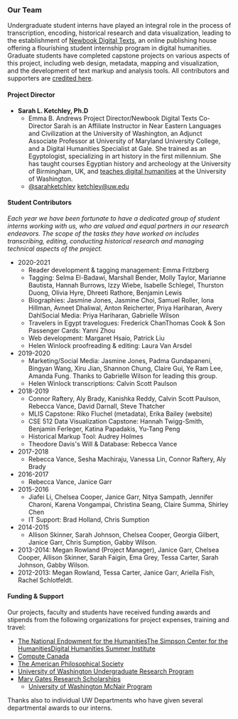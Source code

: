 ### Our Team

Undergraduate student interns have played an integral role in the process of transcription, encoding, historical research and data visualization, leading to the establishment of [Newbook Digital Texts](http://www.newbookdigitaltexts.org/), an online publishing house offering a flourishing student internship program in digital humanities. Graduate students have completed capstone projects on various aspects of this project, including web design, metadata, mapping and visualization, and the development of text markup and analysis tools. All contributors and supporters are [credited here](http://www.emmabandrews.org/project/about).



#### Project Director

- __Sarah L. Ketchley, Ph.D__ 
  - Emma B. Andrews Project Director/Newbook Digital Texts Co-Director Sarah is an Affiliate Instructor in Near Eastern Languages and Civilization at the University of Washington, an Adjunct Associate Professor at University of Maryland University College, and a Digital Humanities Specialist at Gale. She trained as an Egyptologist, specializing in art history in the first millennium. She has taught courses Egyptian history and archeology at the University of Birmingham, UK, and [teaches digital humanities](http://www.newbookdigitaltexts.org/education/) at the University of Washington.
  - [@sarahketchley](https://twitter.com/SarahKetchley) ketchley@uw.edu 

#### Student Contributors

*Each year we have been fortunate to have a dedicated group of student interns working with us, who are valued and equal partners in our research endeavors. The scope of the tasks they have worked on includes transcribing, editing, conducting historical research and managing technical aspects of the project.*

- 2020-2021
  - Reader development & tagging management: Emma Fritzberg 
  - Tagging: Selma El-Badawi, Marshall Bender, Molly Taylor, Marianne Bautista, Hannah Burrows, Izzy Wiebe, Isabelle Schlegel, Thurston Duong, Olivia Hyre, Dhreeti Rathore, Benjamin Lewis
  - Biographies: Jasmine Jones, Jasmine Choi, Samuel Roller, Iona Hillman, Avneet Dhaliwal, Anton Reicherter, Priya Hariharan, Avery DahlSocial Media: Priya Hariharan, Gabrielle Wilson
  - Travelers in Egypt travelogues: Frederick ChanThomas Cook & Son Passenger Cards: Yanni Zhou
  - Web development: Margaret Hsaio, Patrick Liu
  - Helen Winlock proofreading & editing: Laura Van Arsdel
- 2019-2020
  - Marketing/Social Media: Jasmine Jones, Padma Gundapaneni, Bingyan Wang, Xiru Jian, Shannon Chung, Claire Gui, Ye Ram Lee, Amanda Fung. Thanks to Gabrielle Wilson for leading this group.
  - Helen Winlock transcriptions: Calvin Scott Paulson
- 2018-2019
  - Connor Raftery, Aly Brady, Kanishka Reddy, Calvin Scott Paulson, Rebecca Vance, David Darnall, Steve Thatcher
  - MLIS Capstone: Riko Fluchel (metadata), Erika Bailey (website)
  - CSE 512 Data Visualization Capstone: Hannah Twigg-Smith, Benjamin Ferleger, Katina Papadakis, Yu-Tang Peng
  - Historical Markup Tool: Audrey Holmes
  - Theodore Davis's Will & Database: Rebecca Vance
- 2017-2018
  - Rebecca Vance, Sesha Machiraju, Vanessa Lin, Connor Raftery, Aly Brady
- 2016-2017
  - Rebecca Vance, Janice Garr
- 2015-2016
  - Jiafei Li, Chelsea Cooper, Janice Garr, Nitya Sampath, Jennifer Charoni, Karena Vongampai, Christina Seang, Claire Summa, Shirley Chen 
  - IT Support: Brad Holland, Chris Sumption
- 2014-2015
  - Allison Skinner, Sarah Johnson, Chelsea Cooper, Georgia Gilbert, Janice Garr, Chris Sumption, Gabby Wilson.
- 2013-2014: Megan Rowland (Project Manager), Janice Garr, Chelsea Cooper, Allison Skinner, Sarah Faigin, Ema Grey, Tessa Carter, Sarah Johnson, Gabby Wilson.
- 2012-2013: Megan Rowland, Tessa Carter, Janice Garr, Ariella Fish, Rachel Schlotfeldt.

#### Funding & Support

Our projects, faculty and students have received funding awards and stipends from the following organizations for project expenses, training and travel:

- [The National Endowment for the Humanities](https://www.neh.gov/)[The Simpson Center for the Humanities](https://simpsoncenter.org/)[Digital Humanities Summer Institute](http://dhsi.org/)
- [Compute Canada](https://www.computecanada.ca/)
- [The American Philosophical Society](https://www.amphilsoc.org/)
- [University of Washington Undergraduate Research Program](http://www.washington.edu/undergradresearch/students/funding/)
- [Mary Gates Research Scholarships](http://expd.uw.edu/mge/apply/research/)
  - [University of Washington McNair Program](http://depts.washington.edu/uwmcnair/)

Thanks also to individual UW Departments who have given several departmental awards to our interns.